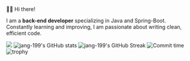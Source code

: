 🙋‍♂️ Hi there!

I am a **back-end developer** specializing in Java and Spring-Boot. Constantly learning and improving, I am passionate about writing clean, efficient code.         
          
![](https://github-profile-summary-cards.vercel.app/api/cards/profile-details?username=jang-199&theme=github)
![jang-199's GitHub stats](http://github-profile-summary-cards.vercel.app/api/cards/stats?username=jang-199&theme=github)
![jang-199's GitHub Streak](https://github-readme-streak-stats.herokuapp.com?user=jang-199&theme=github&hide_border=true&date_format=%5BY%20%5DM%20j)
![Commit time](http://github-profile-summary-cards.vercel.app/api/cards/productive-time?username=jang-199&theme=github&utcOffset=8)
![trophy](https://github-profile-trophy.vercel.app/?username=jang-199&margin-w=0&theme=gitdimme&row=1&column=6)
